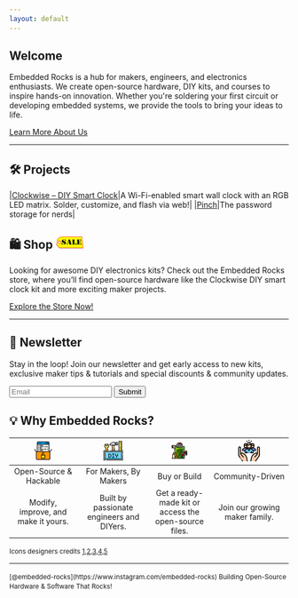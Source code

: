 ```yaml
---
layout: default
---
```



## Welcome

Embedded Rocks is a hub for makers, engineers, and electronics enthusiasts. We create open-source hardware, DIY kits, and courses to inspire hands-on innovation. Whether you're soldering your first circuit or developing embedded systems, we provide the tools to bring your ideas to life.

[Learn More About Us](/about)

---

## 🛠️ Projects

|[Clockwise – DIY Smart Clock](https://clockwise.page/)|A Wi-Fi-enabled smart wall clock with an RGB LED matrix. Solder, customize, and flash via web!|
|[Pinch](https://pinch.embedded.rocks/)|The password storage for nerds|


## 🛍️ Shop ![90s GIF Sale](assets/img/sale.gif) 

Looking for awesome DIY electronics kits? Check out the Embedded Rocks store, where you’ll find open-source hardware like the Clockwise DIY smart clock kit and more exciting maker projects.

[Explore the Store Now!](https://www.elecrow.com/store/embedded.rocks)

---

## 📩 Newsletter
Stay in the loop! Join our newsletter and get early access to new kits, exclusive maker tips & tutorials and  special discounts & community updates.

<div class="container">
    <form action="https://usebasin.com/f/be3b2e6ed179" method="POST" enctype="multipart/form-data" id="guestbook">
        <input type="email" name="email" placeholder="Email" required/>
        <input  id="dateTime" type="hidden" name="dateTime"/>
        <input type="submit"/>
    </form>
</div>
<script>
    document.getElementById('dateTime').value = new Date().toUTCString();
</script>


## 💡 Why Embedded Rocks?

|<img alt="OpenSource" src="assets/img/open-source.png" width="30%">|<img alt="DIY" src="assets/img/diy.png" width="30%">|<img alt="Buy or Build" src="assets/img/property.png" width="30%">|<img alt="Community" src="assets/img/social-care.png" width="30%">
|:-:|:-:|:-:|:-:|
|Open-Source & Hackable|For Makers, By Makers|Buy or Build|Community-Driven
|Modify, improve, and make it yours.|Built by passionate engineers and DIYers.|Get a ready-made kit or access the open-source files.|Join our growing maker family.

<small>Icons designers credits [1](https://www.flaticon.com/free-icons/property),[2](https://www.flaticon.com/free-icons/do-it-yourself),[3](https://www.flaticon.com/free-icons/help),[4](https://www.flaticon.com/free-icons/open-source),[5](https://www.flaticon.com/free-icons/instagram)</small>

---

<small>
[@embedded-rocks](https://www.instagram.com/embedded-rocks) 
Building Open-Source Hardware & Software That Rocks!
</small>



